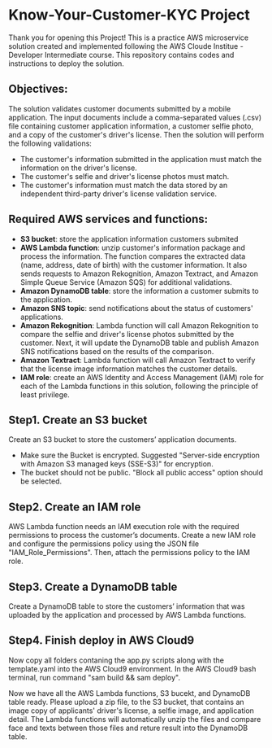 # Know-Your-Customer-KYC Project 
Thank you for opening this Project! This is a practice AWS microservice solution created and implemented following the AWS Cloude Institue - Developer Intermediate course. This repository contains codes and instructions to deploy the solution.


## Objectives:
The solution validates customer documents submitted by a mobile application. The input documents include a comma-separated values (.csv) file containing customer application information, a customer selfie photo, and a copy of the customer's driver's license. Then the solution will perform the following validations: 
  - The customer's information submitted in the application must match the information on the driver's license.
  - The customer's selfie and driver's license photos must match.
  - The customer's information must match the data stored by an independent third-party driver's license validation service.


## Required AWS services and functions:
- **S3 bucket**: store the application information customers submited
- **AWS Lambda function**: unzip customer's information package and process the information. The function compares the extracted data (name, address, date of birth) with the customer information. It also sends requests to Amazon Rekognition, Amazon Textract, and Amazon Simple Queue Service (Amazon SQS) for additional validations.
- **Amazon DynamoDB table**: store the information a customer submits to the application. 
- **Amazon SNS topic**: send notifications about the status of customers' applications.
- **Amazon Rekognition**: Lambda function will call Amazon Rekognition to compare the selfie and driver's license photos submitted by the customer. Next, it will update the DynamoDB table and publish Amazon SNS notifications based on the results of the comparison.
- **Amazon Textract**: Lambda function will call Amazon Textract to verify that the license image information matches the customer details.
- **IAM role**: create an AWS Identity and Access Management (IAM) role for each of the Lambda functions in this solution, following the principle of least privilege.


## Step1. Create an S3 bucket
Create an S3 bucket to store the customers’ application documents.
- Make sure the Bucket is encrypted. Suggested "Server-side encryption with Amazon S3 managed keys (SSE-S3)" for encryption.
- The bucket should not be public. "Block all public access" option should be selected.

## Step2. Create an IAM role
AWS Lambda function needs an IAM execution role with the required permissions to process the customer’s documents.
Create a new IAM role and configure the permissions policy using the JSON file "IAM_Role_Permissions". Then, attach the permissions policy to the IAM role.

## Step3. Create a DynamoDB table
Create a DynamoDB table to store the customers’ information that was uploaded by the application and processed by AWS Lambda functions.

## Step4. Finish deploy in AWS Cloud9
Now copy all folders contaning the app.py scripts along with the template.yaml into the AWS Cloud9 environment.
In the AWS Cloud9 bash terminal, run command "sam build && sam deploy".

Now we have all the AWS Lambda functions, S3 bucekt, and DynamoDB table ready.
Please upload a zip file, to the S3 bucket, that contains an image copy of applicants' driver's license, a selfie image, and application detail.
The Lambda functions will automatically unzip the files and compare face and texts between those files and reture result into the DynamoDB table.
